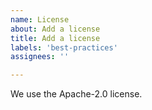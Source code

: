 ```yaml
---
name: License
about: Add a license
title: Add a license
labels: 'best-practices'
assignees: ''

---
```


We use the Apache-2.0 license. 
